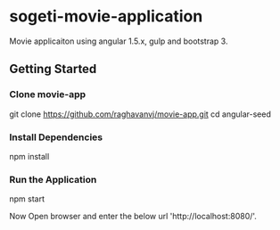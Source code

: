 # sogeti-movie-application

Movie applicaiton using angular 1.5.x, gulp and bootstrap 3.

## Getting Started
### Clone movie-app

git clone https://github.com/raghavanvj/movie-app.git
cd angular-seed

### Install Dependencies
npm install

### Run the Application
npm start


Now Open browser and enter the below url
'http://localhost:8080/'.
